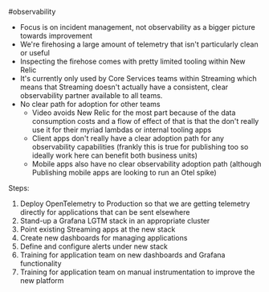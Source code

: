 #observability 

- Focus is on incident management, not observability as a bigger picture towards improvement
- We're firehosing a large amount of telemetry that isn't particularly clean or useful
- Inspecting the firehose comes with pretty limited tooling within New Relic
- It's currently only used by Core Services teams within Streaming which means that Streaming doesn't actually have a consistent, clear observability partner available to all teams.
- No clear path for adoption for other teams
	- Video avoids New Relic for the most part because of the data consumption costs and a flow of effect of that is that the don't really use it for their myriad lambdas or internal tooling apps
	- Client apps don't really have a clear adoption path for any observability capabilities (frankly this is true for publishing too so ideally work here can benefit both business units)
	- Mobile apps also have no clear observability adoption path (although Publishing mobile apps are looking to run an Otel spike)


Steps:
1. Deploy OpenTelemetry to Production so that we are getting telemetry directly for applications that can be sent elsewhere
2. Stand-up a Grafana LGTM stack in an appropriate cluster
3. Point existing Streaming apps at the new stack
4. Create new dashboards for managing applications
5. Define and configure alerts under new stack
6. Training for application team on new dashboards and Grafana functionality
7. Training for application team on manual instrumentation to improve the new platform

